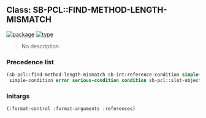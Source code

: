 ## Class: SB-PCL::FIND-METHOD-LENGTH-MISMATCH
[![package](https://img.shields.io/badge/Package-SB--PCL-5f9ea0.svg?style=social&colorA=999999)](../) [![type](https://img.shields.io/badge/Type-Class-5f9ea0.svg?style=social&colorA=999999)](../#class) 

> No description.

### Precedence list
```cl
(sb-pcl::find-method-length-mismatch sb-int:reference-condition simple-error
 simple-condition error serious-condition condition sb-pcl::slot-object t)
```
### Initargs
```cl
(:format-control :format-arguments :references)
```
